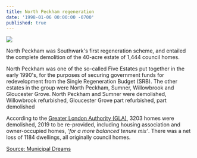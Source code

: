 ```yaml
---
title: North Peckham regeneration
date: '1998-01-06 00:00:00 -0700'
published: true
---
```


![](http://35percent.org/img/northpeckhamaerial.jpg)

North Peckham was Southwark's first regeneration scheme, and entailed the complete demolition of the 40-acre estate of 1,444 council homes.

North Peckham was one of the so-called Five Estates put together in the early 1990's, for the purposes of securing government funds for redevelopment from the Single Regeneration Budget (SRB).  The other estates in the group were North Peckham, Sumner, Willowbrook and Gloucester Grove.  North Peckham and Sumner were demolished, Willowbrook refurbished, Gloucester Grove part refurbished, part demolished

According to the [Greater London Authority (GLA)](https://web.archive.org/web/20120713002910/http://legacy.london.gov.uk/mayor/planning_decisions/strategic_dev/dec1802/five_estates_peckham_report.rtf), 3203 homes were demolished, 2019 to be re-provided, including housing association and owner-occupied homes, _'for a more balanced tenure mix'_.  There was a net loss of 1184 dwellings, all originally council homes.    

[Source: Municipal Dreams](https://municipaldreams.wordpress.com/2016/10/25/the-five-estates-peckham-part-iii/)
